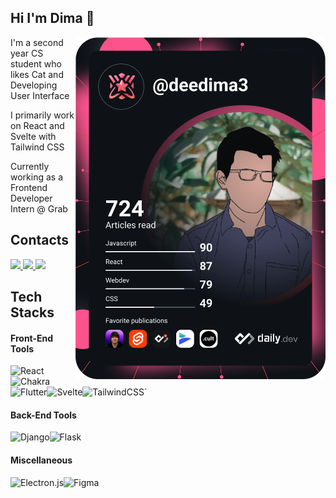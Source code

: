## Hi I'm Dima 👋
<div align="left">
<a href="https://app.daily.dev/DailyDevTips"><img src="https://github.com/deedima3/deedima3/blob/main/devcard.svg" width="400" alt="Deedima's DevCard" align="right"/></a>
<p>I'm a second year CS student who likes Cat and Developing User Interface</p>
<p>I primarily work on React and Svelte with Tailwind CSS</p>
<p>Currently working as a Frontend Developer Intern @ Grab </p>
</div>

## Contacts
<a href="https://wa.link/1u6yzh">
	<img src="https://img.shields.io/badge/WhatsApp-25D366?style=for-the-badge&logo=whatsapp&logoColor=white"/>
<a>
<a href="https://www.linkedin.com/in/gede-sudimahendra-81a459201/">
	<img src="https://img.shields.io/badge/linkedin-%230077B5.svg?style=for-the-badge&logo=linkedin&logoColor=white"/>
<a>
<a href="https://www.instagram.com/deedima3/">
	<img src="https://img.shields.io/badge/@deedima3-%23E4405F.svg?style=for-the-badge&logo=Instagram&logoColor=white"/>
<a>



## Tech Stacks
#### Front-End Tools

![React](https://img.shields.io/badge/react-%2320232a.svg?style=for-the-badge&logo=react&logoColor=%2361DAFB)![Chakra](https://img.shields.io/badge/chakra-%234ED1C5.svg?style=for-the-badge&logo=chakraui&logoColor=white)![Flutter](https://img.shields.io/badge/Flutter-%2302569B.svg?style=for-the-badge&logo=Flutter&logoColor=white)![Svelte](https://img.shields.io/badge/svelte-%23f1413d.svg?style=for-the-badge&logo=svelte&logoColor=white)![TailwindCSS](https://img.shields.io/badge/tailwindcss-%2338B2AC.svg?style=for-the-badge&logo=tailwind-css&logoColor=white)`
#### Back-End Tools
![Django](https://img.shields.io/badge/django-%23092E20.svg?style=for-the-badge&logo=django&logoColor=white)![Flask](https://img.shields.io/badge/flask-%23000.svg?style=for-the-badge&logo=flask&logoColor=white)
#### Miscellaneous
![Electron.js](https://img.shields.io/badge/Electron-191970?style=for-the-badge&logo=Electron&logoColor=white)![Figma](https://img.shields.io/badge/figma-%23F24E1E.svg?style=for-the-badge&logo=figma&logoColor=white)
